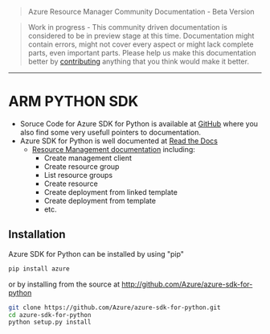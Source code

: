 > Azure Resource Manager Community Documentation - Beta Version

> Work in progress - This community driven documentation is considered to be in preview stage at this time. Documentation might contain errors, might not cover every aspect or might lack complete parts, even important parts. Please help us make this documentation better by [contributing](CONTRIBUTING.md) anything that you think would make it better.


---

# ARM PYTHON SDK

* Soruce Code for Azure SDK for Python is available at [GitHub](https://github.com/Azure/azure-sdk-for-python) where you also find some very usefull pointers to documentation.
* Azure SDK for Python is well documented at [Read the Docs](http://azure-sdk-for-python.readthedocs.org)
    * [Resource Management documentation](http://azure-sdk-for-python.readthedocs.org/en/latest/resourcemanagement.html) including:
        * Create management client
        * Create resource group
        * List resource groups
        * Create resource
        * Create deployment from linked template
        * Create deployment from template
        * etc.

## Installation

Azure SDK for Python can be installed by using "pip"

```bash
pip install azure
```

or by installing from the source at http://github.com/Azure/azure-sdk-for-python

```bash
git clone https://github.com/Azure/azure-sdk-for-python.git
cd azure-sdk-for-python
python setup.py install
```


